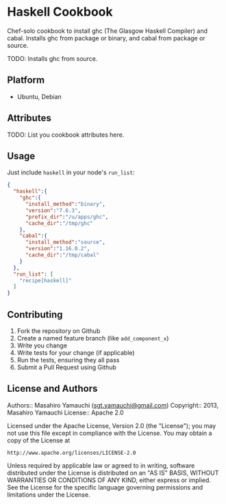Haskell Cookbook
================

Chef-solo cookbook to install ghc (The Glasgow Haskell Compiler) and cabal.
Installs ghc from package or binary, and cabal from package or source.

TODO: Installs ghc from source.

Platform
--------

* Ubuntu, Debian


Attributes
----------
TODO: List you cookbook attributes here.

Usage
-----

Just include `haskell` in your node's `run_list`:

```json
{
  "haskell":{
    "ghc":{
      "install_method":"binary",
      "version":"7.6.3",
      "prefix_dir":"/u/apps/ghc",
      "cache_dir":"/tmp/ghc"
    },
    "cabal":{
      "install_method":"source",
      "version":"1.16.0.2",
      "cache_dir":"/tmp/cabal"
    }
  },
  "run_list": [
    "recipe[haskell]"
  ]
}
```

Contributing
------------

1. Fork the repository on Github
2. Create a named feature branch (like `add_component_x`)
3. Write you change
4. Write tests for your change (if applicable)
5. Run the tests, ensuring they all pass
6. Submit a Pull Request using Github

License and Authors
-------------------

Authors:: Masahiro Yamauchi (<sgt.yamauchi@gmail.com>)
Copyright:: 2013, Masahiro Yamauchi
License:: Apache 2.0

Licensed under the Apache License, Version 2.0 (the "License");
you may not use this file except in compliance with the License.
You may obtain a copy of the License at

    http://www.apache.org/licenses/LICENSE-2.0

Unless required by applicable law or agreed to in writing, software
distributed under the License is distributed on an "AS IS" BASIS,
WITHOUT WARRANTIES OR CONDITIONS OF ANY KIND, either express or implied.
See the License for the specific language governing permissions and
limitations under the License.
